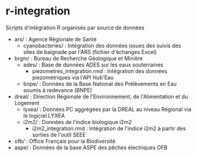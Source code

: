 # r-integration
Scripts d'intégration R organisés par source de données 

- ars/ : Agence Régionale de Santé
  - cyanobacteries/ : Intégration des données issues des suivis des sites de baignade par l'ARS (fichier d'échanges Excel)
- brgm/ : Bureau de Recherche Géologique et Minière
  - ades/ : Base de données ADES sur les eaux souterraines
    - piezometres_integration.rmd : Intégration des données piezometriques via l'API Hub'Eau
  - bnpe/ : Données de la Base National des Prélèvements en Eau soumis à redevance (BNPE)
- dreal/ : Direction Régionale de l'Environnement, de l'Alimentation et du Logement
  - lyxea/ : Données PC aggrégées par la DREAL au niveau Régional via le logiciel LYXEA
  - i2m2/ : Données de l'indice biologique i2m2 
    - i2m2_integration.rmd : Intégration de l'indice i2m2 à partir des sorties de l'outil SEEE
- ofb/ : Office Français pour la Biodiversité
 - aspe/ : Données de la base ASPE des pêches électriques OFB 
